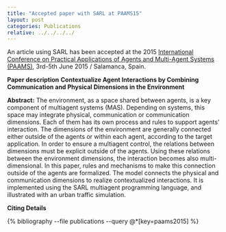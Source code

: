 ```yaml
---
title: "Accepted paper with SARL at PAAMS15"
layout: post
categories: Publications
relative: ../../../../
---
```


An article using SARL has been accepted at the 2015 [International Conference on Practical Applications of Agents and Multi-Agent Systems (PAAMS)](http://www.paams.net/), 3rd-5th June 2015 / Salamanca, Spain.


**Paper description**
**Contextualize Agent Interactions by Combining Communication and Physical Dimensions in the Environment**

**Abstract:**
The environment, as a space shared between agents, is a key component of multiagent systems (MAS). Depending on systems, this space may integrate physical, communication or communication dimensions.
Each of them has its own process and rules to support agents' interaction.
The dimensions of the environment are generally connected either outside of the agents or within each agent, according to the target application.
In order to ensure a multiagent control, the relations between dimensions must be explicit outside of the agents.
Using these relations between the environment dimensions, the interaction becomes also multi-dimensional.
In this paper, rules and mechanisms to make this connection outside of the agents are formalized.
The model connects the physical and communication dimensions to realize contextualized interactions. It is implemented using the SARL multiagent programming language, and illustrated with an urban traffic simulation.

**Citing Details**

{% bibliography --file publications --query @*[key=paams2015] %}

